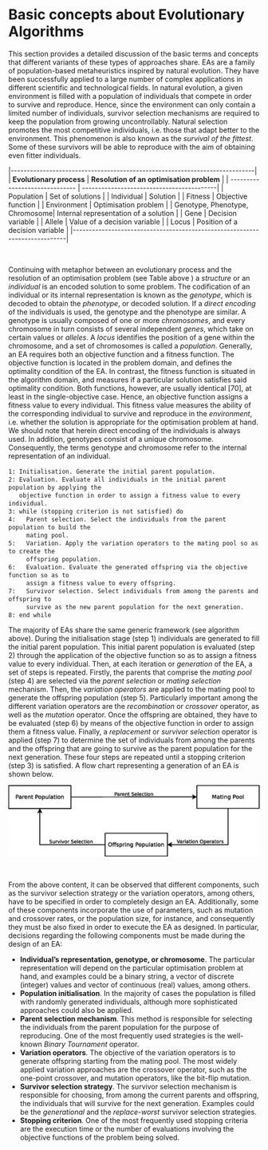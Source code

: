 # Basic concepts about Evolutionary Algorithms

This section provides a detailed discussion of the basic terms and concepts that
different variants of these types of approaches share. EAs are a family of
population-based metaheuristics inspired by natural evolution. They have been
successfully applied to a large number of complex applications in different
scientific and technological fields. In natural evolution, a given environment is
filled with a population of individuals that compete in order to survive and reproduce.
Hence, since the environment can only contain a limited number of individuals, survivor
selection mechanisms are required to keep the population from growing uncontrollably.
Natural selection promotes the most competitive individuals, i.e. those that adapt
better to the environment. This phenomenon is also known as the *survival of the fittest*.
Some of these survivors will be able to reproduce with the aim of obtaining even fitter
individuals. 

|----------------------------------------------------------------------------|
| **Evolutionary process**       | **Resolution of an optimisation problem** |
| ------------------------------ | ------------------------------------------|
| Population                     | Set of solutions                          |
| Individual                     | Solution                                  |
| Fitness                        | Objective function                        |
| Environment                    | Optimisation problem                      |
| Genotype, Phenotype, Chromosome| Internal representation of a solution     |
| Gene                           | Decision variable                         |
| Allele                         | Value of a decision variable              |
| Locus                          | Position of a decision variable           |
|----------------------------------------------------------------------------|

<br/>

Continuing with metaphor between an evolutionary process and the resolution of
an optimisation problem (see Table above ) a *structure* or an *individual* is an encoded
solution to some problem. The codification of an individual or its internal representation
is known as the *genotype*, which is decoded to obtain the *phenotype*, or
decoded solution. If a *direct encoding* of the individuals is used, the genotype and
the phenotype are similar. A genotype is usually composed of one or more *chromosomes*,
and every chromosome in turn consists of several independent *genes*, which
take on certain values or *alleles*. A *locus* identifies the position of a gene within the
chromosome, and a set of chromosomes is called a *population*. Generally, an EA
requires both an objective function and a fitness function. The objective function
is located in the problem domain, and defines the optimality condition of the EA.
In contrast, the fitness function is situated in the algorithm domain, and measures
if a particular solution satisfies said optimality condition. Both functions, however,
are usually identical [70], at least in the single-objective case. Hence, an objective
function assigns a fitness value to every individual. This fitness value measures the
ability of the corresponding individual to survive and reproduce in the *environment*,
i.e. whether the solution is appropriate for the optimisation problem at hand. We
should note that herein direct encoding of the individuals is always used. In addition,
genotypes consist of a unique chromosome. Consequently, the terms genotype and chromosome
refer to the internal representation of an individual.

```
1: Initialisation. Generate the initial parent population.
2: Evaluation. Evaluate all individuals in the initial parent population by applying the
   objective function in order to assign a fitness value to every individual.
3: while (stopping criterion is not satisfied) do
4:   Parent selection. Select the individuals from the parent population to build the
     mating pool.
5:   Variation. Apply the variation operators to the mating pool so as to create the
     offspring population.
6:   Evaluation. Evaluate the generated offspring via the objective function so as to
     assign a fitness value to every offspring.
7:   Survivor selection. Select individuals from among the parents and offspring to
     survive as the new parent population for the next generation.
8: end while
```

The majority of EAs share the same generic framework (see algorithm above).
During the initialisation stage (step 1) individuals are generated to fill the initial
parent population. This initial parent population is evaluated (step 2) through the
application of the objective function so as to assign a fitness value to every individual.
Then, at each iteration or *generation* of the EA, a set of steps is repeated. Firstly, the
parents that comprise the *mating pool* (step 4) are selected via the *parent selection*
or *mating selection* mechanism. Then, the *variation operators* are applied to the
mating pool to generate the offspring population (step 5). Particularly important
among the different variation operators are the *recombination* or *crossover* operator,
as well as the *mutation* operator. Once the offspring are obtained, they have
to be evaluated (step 6) by means of the objective function in order to assign them
a fitness value. Finally, a *replacement* or *survivor selection* operator is applied
(step 7) to determine the set of individuals from among the parents and the
offspring that are going to survive as the parent population for the next generation.
These four steps are repeated until a stopping criterion (step 3) is satisfied. A flow
chart representing a generation of an EA is shown below.

![Flow chart representing a generation (iteration) of an Evolutionary Algorithm](img/ea_flow.png)

<br/>

From the above content, it can be observed that different components, such as the
survivor selection strategy or the variation operators, among others, have to be specified
in order to completely design an EA. Additionally, some of these components
incorporate the use of parameters, such as mutation and crossover rates, or the population
size, for instance, and consequently they must be also fixed in order to execute the
EA as designed. In particular, decisions regarding the following components must
be made during the design of an EA:

* **Individual’s representation, genotype, or chromosome**. The particular
representation will depend on the particular optimisation problem at hand, and
examples could be a binary string, a vector of discrete (integer) values and
vector of continuous (real) values, among others.
* **Population initialisation**. In the majority of cases the population is
filled with randomly generated individuals, although more sophisticated
approaches could also be applied.
*  **Parent selection mechanism**. This method is responsible for selecting the individuals
from the parent population for the purpose of reproducing. One of the most
frequently used strategies is the  well-known *Binary Tournament* operator.
* **Variation operators**. The objective of the variation operators is to generate
offspring starting from the mating pool. The most widely applied variation approaches
are the crossover operator, such as the one-point crossover, and mutation operators,
like the bit-flip mutation.
* **Survivor selection strategy**. The survivor selection
mechanism is responsible for choosing, from among the current parents
and offspring, the individuals that will survive for the next generation. Examples
could be the *generational* and the *replace-worst* survivor selection strategies.
* **Stopping criterion**. One of the most frequently used stopping criteria are
the execution time or the number of evaluations involving the objective functions
of the problem being solved.
